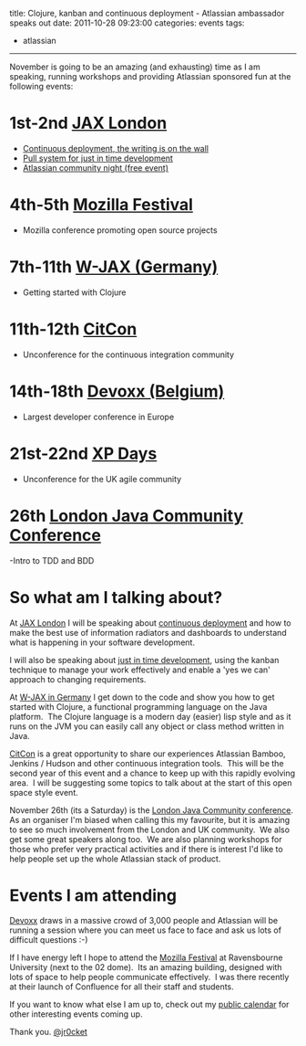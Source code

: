 title: Clojure, kanban and continuous deployment - Atlassian ambassador speaks out
date: 2011-10-28 09:23:00
categories: events
tags: 
- atlassian
---

November is going to be an amazing (and exhausting) time as I am speaking, running workshops and providing Atlassian sponsored fun at the following events:

<!-- more -->

# 1st-2nd [JAX London](http://jaxlondon.com/) 
- [Continuous deployment, the writing is on the wall](http://jaxlondon.com/2011/sessions/?tid=2213#session-19584)﻿
- [Pull system for just in time development](http://jaxlondon.com/2011/sessions/?tid=2213#session-19577)﻿
- [Atlassian community night (free event)](http://blogs.atlassian.com/2011/10/software-development-gets-social-jax-london-2011-community-night/)﻿

# 4th-5th [Mozilla Festival](https://wiki.mozilla.org/Festival2011) 
- Mozilla conference promoting open source projects

# 7th-11th [W-JAX (Germany)](http://jax.de/wjax2011/)﻿
- Getting started with Clojure

# 11th-12th [CitCon](http://skillsmatter.com/event/agile-scrum/citcon)
- Unconference for the continuous integration community

# 14th-18th [Devoxx (Belgium)](http://devoxx.com/)
- Largest developer conference in Europe

# 21st-22nd [XP Days](http://www.xpday.org/)
- Unconference for the UK agile community

# 26th [London Java Community Conference](http://conf.londonjavacommunity.co.uk/)
-Intro to TDD and BDD

# So what am I talking about?

At [JAX London](http://jaxlondon.com/) I will be speaking about [continuous deployment](http://jaxlondon.com/2011/sessions/?tid=2213#session-19584) and how to make the best use of information radiators and dashboards to understand what is happening in your software development.

I will also be speaking about [just in time development](http://jaxlondon.com/2011/sessions/?tid=2213#session-19577), using the kanban technique to manage your work effectively and enable a 'yes we can' approach to changing requirements.

At [W-JAX in Germany](http://jax.de/wjax2011/) I get down to the code and show you how to get started with Clojure, a functional programming language on the Java platform.&nbsp; The Clojure language is a modern day (easier) lisp style and as it runs on the JVM you can easily call any object or class method written in Java.

[CitCon](http://citconf.com/) is a great opportunity to share our experiences Atlassian Bamboo, Jenkins / Hudson and other continuous integration tools.&nbsp; This will be the second year of this event and a chance to keep up with this rapidly evolving area.&nbsp; I will be suggesting some topics to talk about at the start of this open space style event. 

November 26th (its a Saturday) is the [London Java Community conference](http://conf.londonjavacommunity.co.uk/).&nbsp; As an organiser I'm biased when calling this my favourite, but it is amazing to see so much involvement from the London and UK community.&nbsp; We also get some great speakers along too.&nbsp; We are also planning workshops for those who prefer very practical activities and if there is interest I'd like to help people set up the whole Atlassian stack of product.

# Events I am attending

[Devoxx](http://devoxx.com/) draws in a massive crowd of 3,000 people and Atlassian will be running a session where you can meet us face to face and ask us lots of difficult questions :-)

If I have energy left I hope to attend the [Mozilla Festival](https://wiki.mozilla.org/Festival2011) at Ravensbourne University (next to the 02 dome).&nbsp; Its an amazing building, designed with lots of space to help people communicate effectively.&nbsp; I was there recently at their launch of Confluence for all their staff and students.

If you want to know what else I am up to, check out my [public calendar](http://john.jr0cket.co.uk/public-calendar) for other interesting events coming up.

Thank you.
[@jr0cket](https://twitter.com/jr0cket)
